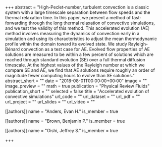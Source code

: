 +++
abstract = "High-Peclet-number, turbulent convection is a classic system with a large timescale separation between flow speeds and the thermal relaxation time. In this paper, we present a method of fast-forwarding through the long thermal relaxation of convective simulations, and we test the validity of this method. This accelerated evolution (AE) method involves measuring the dynamics of convection early in a simulation and using its characteristics to adjust the mean thermodynamic profile within the domain toward its evolved state. We study Rayleigh-Bénard convection as a test case for AE. Evolved flow properties of AE solutions are measured to be within a few percent of solutions which are reached through standard evolution (SE) over a full thermal diffusion timescale. At the highest values of the Rayleigh number at which we compare SE and AE, we find that AE solutions require roughly an order of magnitude fewer computing hours to evolve than SE solutions."
abstract_short = ""
date = "2018-08-01T00:00:00+00:00"
image = ""
image_preview = ""
math = true
publication = "Physical Review Fluids"
publication_short = ""
selected = false
title = "Accelerated evolution of convective simulations"
url_code = ""
url_dataset = ""
url_pdf = ""
url_project = ""
url_slides = ""
url_video = ""



[[authors]]
    name = "Anders, Evan H."
    is_member = true


[[authors]]
    name = "Brown, Benjamin P."
    is_member = true


[[authors]]
    name = "Oishi, Jeffrey S."
    is_member = true

+++
 